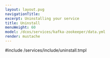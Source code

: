 ```yaml
---
layout: layout.pug
navigationTitle:
excerpt: Uninstalling your service
title: Uninstall
menuWeight: 60
model: /dcos/services/kafka-zookeeper/data.yml
render: mustache
---
```


#include /services/include/uninstall.tmpl
